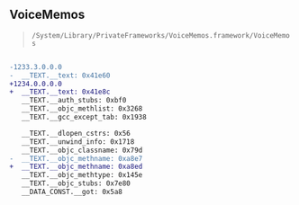 ## VoiceMemos

> `/System/Library/PrivateFrameworks/VoiceMemos.framework/VoiceMemos`

```diff

-1233.3.0.0.0
-  __TEXT.__text: 0x41e60
+1234.0.0.0.0
+  __TEXT.__text: 0x41e8c
   __TEXT.__auth_stubs: 0xbf0
   __TEXT.__objc_methlist: 0x3268
   __TEXT.__gcc_except_tab: 0x1938

   __TEXT.__dlopen_cstrs: 0x56
   __TEXT.__unwind_info: 0x1718
   __TEXT.__objc_classname: 0x79d
-  __TEXT.__objc_methname: 0xa8e7
+  __TEXT.__objc_methname: 0xa8ed
   __TEXT.__objc_methtype: 0x145e
   __TEXT.__objc_stubs: 0x7e80
   __DATA_CONST.__got: 0x5a8

```
